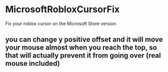 # MicrosoftRobloxCursorFix
Fix your roblox cursor on the Microsoft Store version
## you can change y positive offset and it will move your mouse almost when you reach the top, so that will actually prevent it from going over (real mouse included)
